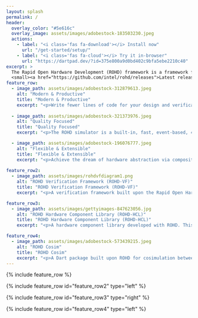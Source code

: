 ```yaml
---
layout: splash
permalink: /
header:
  overlay_color: "#5e616c"
  overlay_image: assets/images/adobestock-183503230.jpeg
  actions:
    - label: "<i class='fas fa-download'></i> Install now"
      url: "/get-started/setup/"
    - label: "<i class='fas fa-cloud'></i> Try it in-browser"
      url: "https://dartpad.dev/?id=375e800a9d0bd402c9bfa5ebe2210c40"
excerpt: >
  The Rapid Open Hardware Development (ROHD) framework is a framework for describing and verifying hardware in the Dart programming language. <br />
  <small><a href="https://github.com/intel/rohd/releases">Latest release</a></small>
feature_row:
  - image_path: assets/images/adobestock-312879613.jpeg
    alt: "Modern & Productive"
    title: "Modern & Productive"
    excerpt: "<p>Write fewer lines of code for your design and verification in a modern IDE. ROHD is completely open source, so debug all the way through from your testbench, through design generation, and even into the simulator itself.</p><p>ROHD uses the <a href='https://dart.dev/'>Dart programming language</a>, which comes with a simple and fast build system and the great <a href='https://pub.dev'>pub</a> package manager.</p>"
    
  - image_path: assets/images/adobestock-321373976.jpeg
    alt: "Quality Focused"
    title: "Quality Focused"
    excerpt: "<p>The ROHD simulator is a built-in, fast, event-based, 4-value hardware simulator with waveform dumping.</p><p>Use <a href='https://github.com/intel/rohd-vf'>ROHD-VF</a> to build scalable testbenches and <a href='https://github.com/intel/rohd-vf'>ROHD Cosim</a> to interact with SystemVerilog simulators.</p><p>Unit test your hardware with a great testing framework and minimal overhead.</p>"

  - image_path: assets/images/adobestock-196076777.jpeg
    alt: "Flexible & Extensible"
    title: "Flexible & Extensible"
    excerpt: "<p>Achieve the dream of hardware abstraction via composition of building blocks with ROHD. ROHD comes with built-in abstractions for procedural behavior, finite state machines, pipelining, and more.</p><p>Use interfaces and unrestricted software to accelerate integration tasks. Dynamically create and connect module ports.</p><p>Kick-start development and use <a href='https://github.com/intel/rohd-vf'>ROHD-HCL</a> for pre-validated components for your design and testbench.</p>"
      
feature_row2:
  - image_path: assets/images/rohdvfdiagram1.png
    alt: "ROHD Verification Framework (ROHD-VF)"
    title: "ROHD Verification Framework (ROHD-VF)"
    excerpt: "<p>A verification framework built upon the Rapid Open Hardware Development (ROHD) framework. It enables testbench organization in a way similar to UVM.</p><p>A key motivation behind it is that hardware testbenches are really just software, and verification engineers should be empowered to write them as great software. The ROHD Verification Framework enables development of a testbench in a modern programming language, taking advantage of recent innovations in the software industry.</p><p><a href='https://github.com/intel/rohd-vf'><i class='fab fa-fw fa-github'></i>Github</a></p>"

feature_row3:
  - image_path: assets/images/gettyimages-847623056.jpg
    alt: "ROHD Hardware Component Library (ROHD-HCL)"
    title: "ROHD Hardware Component Library (ROHD-HCL)"
    excerpt: "<p>A hardware component library developed with ROHD. This library aims to collect a set of reusable, configurable components that can be leveraged in other designs. These components are also intended as good examples of ROHD hardware implementations.</p><p>Components are focused on correctness, are heavily validated, and come with excellent documentation. Verification components are provided as well, including checkers for proper usage and trackers to log interesting activity.</p><p><a href='https://github.com/intel/rohd-hcl'><i class='fab fa-fw fa-github'></i>Github</a></p>"

feature_row4:
  - image_path: assets/images/adobestock-573439215.jpeg
    alt: "ROHD Cosim"
    title: "ROHD Cosim"
    excerpt: "<p>A Dart package built upon ROHD for cosimulation between the ROHD Simulator and a SystemVerilog simulator.</p><p>Mix and match modules and verification components across ROHD and SystemVerilog for your design and testbench and cosimulate it all together. ROHD Cosim comes with different configurations depending on whether you have custom build and/or simulation flows.</p><p><a href='https://github.com/intel/rohd-cosim'><i class='fab fa-fw fa-github'></i>Github</a></p>"
---
```


<!-- Unsplash Image Source: https://unsplash.com/photos/FVgECvTjlBQ, https://unsplash.com/photos/KuCGlBXjH_o -->

{% include feature_row %}

{% include feature_row id="feature_row2" type="left" %}

{% include feature_row id="feature_row3" type="right" %}

{% include feature_row id="feature_row4" type="left" %}
